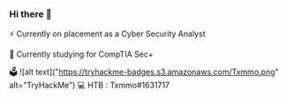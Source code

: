 ### Hi there 👋

⚡️ Currently on placement as a Cyber Security Analyst

🌱 Currently studying for CompTIA Sec+

🗳️ ![alt text]("https://tryhackme-badges.s3.amazonaws.com/Txmmo.png" alt="TryHackMe")
💻 HTB : Txmmo#1631717

<!--
**Txmmo/txmmo** is a ✨ _special_ ✨ repository because its `README.md` (this file) appears on your GitHub profile.

Here are some ideas to get you started:

- 🔭 I’m currently working on ...
- 🌱 I’m currently learning ...
- 👯 I’m looking to collaborate on ...
- 🤔 I’m looking for help with ...
- 💬 Ask me about ...
- 📫 How to reach me: ...
- 😄 Pronouns: ...
- ⚡ Fun fact: ...
-->
